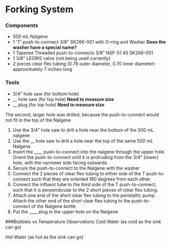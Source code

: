 # Forking System

### Components

- 500 mL Nalgene
- 1 'T' push-to-connect 3/8" SK266-001 with O-ring and Washer **Does the washer have a special name?**
- 1 Tapered Threaded push-to-connects 3/8" NSF-51 45 SK266-001
- 1 3/8" LEGRIS valve (not being used currently)
- 2 pieces clear flex tubing (0.76 outer diameter, 0.70 inner diameter) approximately 7 inches long

### Tools
- 3/4" hole saw (for bottom hole)
- __ hole saw (for top hole) **Need to measure size**
- __ plug (for top hole) **Need to measure size**


The second, larger hole was drilled, because the push-to-connect would not fit in the top of the Nalgene

1. Use the 3/4" hole saw to drill a hole near the bottom of the 500 mL nalgene
2. Use the __ hole saw to drill a hole near the top of the same 500 mL Nalgene
3. Insert the ____ push-to-connect into the nalgene through the upper hole. Orient the push-to-connect until it is protruding from the 3/4" (lower) hole, with the narrower side facing outwards.
4. Secure the push-to-connect to the Nalgene with the washer
5. Connect the 2 pieces of clear flex tubing to either side of the T push-to-connect such that they are oriented 180 degrees from each other.
6. Connect the influent tube to the third side of the T push-to-connect, such that it is perpendicular to the 2 short pieces of clear flex tubing.
7. Attach one end of the short clear flex tubing to the peristaltic pump. Attach the other end of the short clear flex tubing to the push-to-connect of the Nalgene bottle
8. Put the ____ plug in the upper hole on the Nalgene

###Bubbles vs Temperature Observations
Cold Water (as cold as the sink can go)

Hot Water (as hot as the sink can go)
